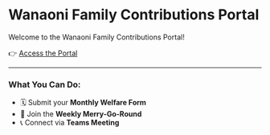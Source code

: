 # Wanaoni Family Contributions Portal

Welcome to the Wanaoni Family Contributions Portal!

👉 [Access the Portal](https://script.google.com/macros/s/AKfycby_CQCAW466DF-lBLxWS078jL-wScqeY3wmw9jm5glYSmHhU55ZwYI1E8Nb_CEmwtcY/exec)

---

### What You Can Do:
- 🗓️ Submit your **Monthly Welfare Form**
- 🔁 Join the **Weekly Merry-Go-Round**
- 📞 Connect via **Teams Meeting**
